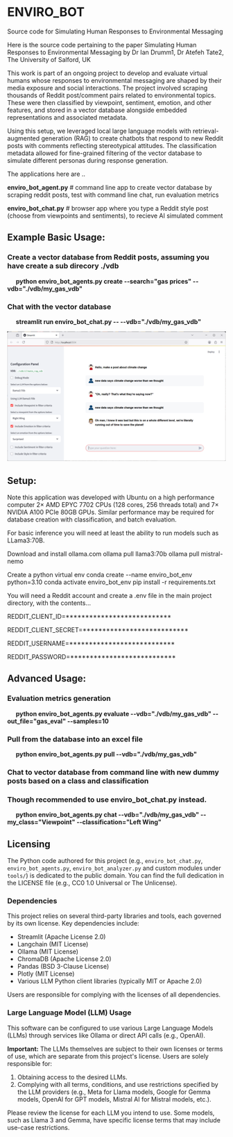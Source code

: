 # ENVIRO_BOT
Source code for Simulating Human Responses to Environmental Messaging

Here is the source code pertaining to the paper
Simulating Human Responses to Environmental Messaging
by Dr Ian Drumm1, Dr Atefeh Tate2, The University of Salford, UK 

This work is part of an ongoing project to develop and evaluate virtual humans whose responses to environmental messaging are shaped by their media exposure and social interactions. The project involved scraping thousands of Reddit post/comment pairs related to environmental topics. These were then classified by viewpoint, sentiment, emotion, and other features, and stored in a vector database alongside embedded representations and associated metadata.

Using this setup, we leveraged local large language models with retrieval-augmented generation (RAG) to create chatbots that respond to new Reddit posts with comments reflecting stereotypical attitudes. The classification metadata allowed for fine-grained filtering of the vector database to simulate different personas during response generation.

The applications here are ..

**enviro_bot_agent.py**     # command line app to create vector database by scraping reddit posts, test with command line chat, run evaluation metrics 

**enviro_bot_chat.py**           # browser app where you type a Reddit style post (choose from viewpoints and sentiments), to recieve AI simulated comment

## Example Basic Usage:

### Create a vector database from Reddit posts, assuming you have create a sub direcory ./vdb

&nbsp;&nbsp;&nbsp;&nbsp; **python enviro_bot_agents.py create --search="gas prices" --vdb="./vdb/my_gas_vdb"**

### Chat with the vector database

&nbsp;&nbsp;&nbsp;&nbsp; **streamlit run enviro_bot_chat.py -- --vdb="./vdb/my_gas_vdb"**



![Diagram](example_picture.png)

## Setup:
Note this application was developed with Ubuntu on a high performance computer 
2× AMD EPYC 7702 CPUs (128 cores, 256 threads total) and 7× NVIDIA A100 PCIe 80GB GPUs.
Similar performance may be required for database creation with classification, and batch evaluation.

For basic inference you will need at least the ability to run models such as LLama3:70B.

Download and install ollama.com
ollama pull llama3:70b
ollama pull mistral-nemo

Create a python virtual env
conda create --name enviro_bot_env python=3.10
conda activate enviro_bot_env
pip install -r requirements.txt

You will need a Reddit account and create a .env file in the main project directory, with the contents...

REDDIT_CLIENT_ID=***************************

REDDIT_CLIENT_SECRET=***************************

REDDIT_USERNAME=***************************

REDDIT_PASSWORD=***************************

## Advanced Usage:

### Evaluation metrics generation

&nbsp;&nbsp;&nbsp;&nbsp; **python enviro_bot_agents.py evaluate --vdb="./vdb/my_gas_vdb" --out_file="gas_eval" --samples=10**

### Pull from the database into an excel file

&nbsp;&nbsp;&nbsp;&nbsp; **python enviro_bot_agents.py pull --vdb="./vdb/my_gas_vdb"**

### Chat to vector database  from command line with new dummy posts based on a class and classification
### Though recommended to use enviro_bot_chat.py instead.

&nbsp;&nbsp;&nbsp;&nbsp; **python enviro_bot_agents.py chat --vdb="./vdb/my_gas_vdb" --my_class="Viewpoint" --classification="Left Wing"**



## Licensing

The Python code authored for this project (e.g., `enviro_bot_chat.py`,  `enviro_bot_agents.py`, `enviro_bot_analyzer.py` and custom modules under `tools/`) is dedicated to the public domain. You can find the full dedication in the LICENSE file (e.g., CC0 1.0 Universal or The Unlicense).

### Dependencies

This project relies on several third-party libraries and tools, each governed by its own license. Key dependencies include:

*   Streamlit (Apache License 2.0)
*   Langchain (MIT License)
*   Ollama (MIT License)
*   ChromaDB (Apache License 2.0)
*   Pandas (BSD 3-Clause License)
*   Plotly (MIT License)
*   Various LLM Python client libraries (typically MIT or Apache 2.0)

Users are responsible for complying with the licenses of all dependencies.

### Large Language Model (LLM) Usage

This software can be configured to use various Large Language Models (LLMs) through services like Ollama or direct API calls (e.g., OpenAI).

**Important:** The LLMs themselves are subject to their own licenses or terms of use, which are separate from this project's license. Users are solely responsible for:
1.  Obtaining access to the desired LLMs.
2.  Complying with all terms, conditions, and use restrictions specified by the LLM providers (e.g., Meta for Llama models, Google for Gemma models, OpenAI for GPT models, Mistral AI for Mistral models, etc.).

Please review the license for each LLM you intend to use. Some models, such as Llama 3 and Gemma, have specific license terms that may include use-case restrictions.
